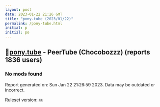 ```yaml
---
layout: post
date: 2023-01-22 21:26 GMT
title: "pony.tube (2023/01/22)"
permalink: /pony-tube.html
initial: p
initi2l: po
---
```


## 🐘[pony.tube](https://pony.tube) - PeerTube (Chocobozzz) (reports 1836 users)

### No mods found

Report generated on: Sun Jan 22 21:26:59 2023. Data may be outdated or incorrect.

Ruleset version: [✏️](/version-pencil)

